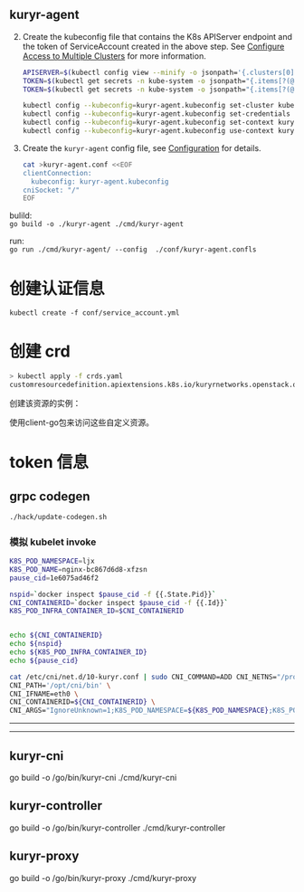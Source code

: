 ## kuryr-agent

2. Create the kubeconfig file that contains the K8s APIServer endpoint and the token of ServiceAccount created in the
above step. See [Configure Access to Multiple Clusters](
https://kubernetes.io/docs/tasks/access-application-cluster/configure-access-multiple-clusters/) for more information.

    ```bash
    APISERVER=$(kubectl config view --minify -o jsonpath='{.clusters[0].cluster.server}')
    TOKEN=$(kubectl get secrets -n kube-system -o jsonpath="{.items[?(@.metadata.annotations['kubernetes\.io/service-account\.name']=='kuryr-agent')].data.token}"|base64 --decode)
    TOKEN=$(kubectl get secrets -n kube-system -o jsonpath="{.items[?(@.metadata.annotations['kubernetes\.io/service-account\.name']=='default')].data.token}"|base64 --decode)
   
    kubectl config --kubeconfig=kuryr-agent.kubeconfig set-cluster kubernetes --server=$APISERVER --insecure-skip-tls-verify
    kubectl config --kubeconfig=kuryr-agent.kubeconfig set-credentials kuryr-agent --token=$TOKEN
    kubectl config --kubeconfig=kuryr-agent.kubeconfig set-context kuryr-agent@kubernetes --cluster=kubernetes --user=kuryr-agent
    kubectl config --kubeconfig=kuryr-agent.kubeconfig use-context kuryr-agent@kubernetes
    ```
   
4. Create the `kuryr-agent` config file, see [Configuration](../configuration.md) for details.
    ```bash
    cat >kuryr-agent.conf <<EOF
    clientConnection:
      kubeconfig: kuryr-agent.kubeconfig
    cniSocket: "/"
    EOF
    ```
   
bulild:  
`go build -o ./kuryr-agent ./cmd/kuryr-agent`

run:  
`go run ./cmd/kuryr-agent/ --config  ./conf/kuryr-agent.confls`

# 创建认证信息
`kubectl create -f conf/service_account.yml`
# 创建 crd
```bash
> kubectl apply -f crds.yaml
customresourcedefinition.apiextensions.k8s.io/kuryrnetworks.openstack.org created
```
创建该资源的实例：

使用client-go包来访问这些自定义资源。

# token 信息

## grpc codegen
```bash
./hack/update-codegen.sh

```



### 模拟 kubelet invoke
```bash
K8S_POD_NAMESPACE=ljx
K8S_POD_NAME=nginx-bc867d6d8-xfzsn
pause_cid=1e6075ad46f2

nspid=`docker inspect $pause_cid -f {{.State.Pid}}`
CNI_CONTAINERID=`docker inspect $pause_cid -f {{.Id}}`
K8S_POD_INFRA_CONTAINER_ID=$CNI_CONTAINERID


echo ${CNI_CONTAINERID}
echo ${nspid}
echo ${K8S_POD_INFRA_CONTAINER_ID}
echo ${pause_cid}

cat /etc/cni/net.d/10-kuryr.conf | sudo CNI_COMMAND=ADD CNI_NETNS="/proc/${nspid}/ns/net" \
CNI_PATH='/opt/cni/bin' \
CNI_IFNAME=eth0 \
CNI_CONTAINERID=${CNI_CONTAINERID} \
CNI_ARGS="IgnoreUnknown=1;K8S_POD_NAMESPACE=${K8S_POD_NAMESPACE};K8S_POD_NAME=${K8S_POD_NAME};K8S_POD_INFRA_CONTAINER_ID=${CNI_CONTAINERID}"  /opt/cni/bin/kuryr-cni
```



---
---

## kuryr-cni
go build -o /go/bin/kuryr-cni ./cmd/kuryr-cni
## kuryr-controller
go build -o /go/bin/kuryr-controller ./cmd/kuryr-controller
## kuryr-proxy
go build -o /go/bin/kuryr-proxy ./cmd/kuryr-proxy

